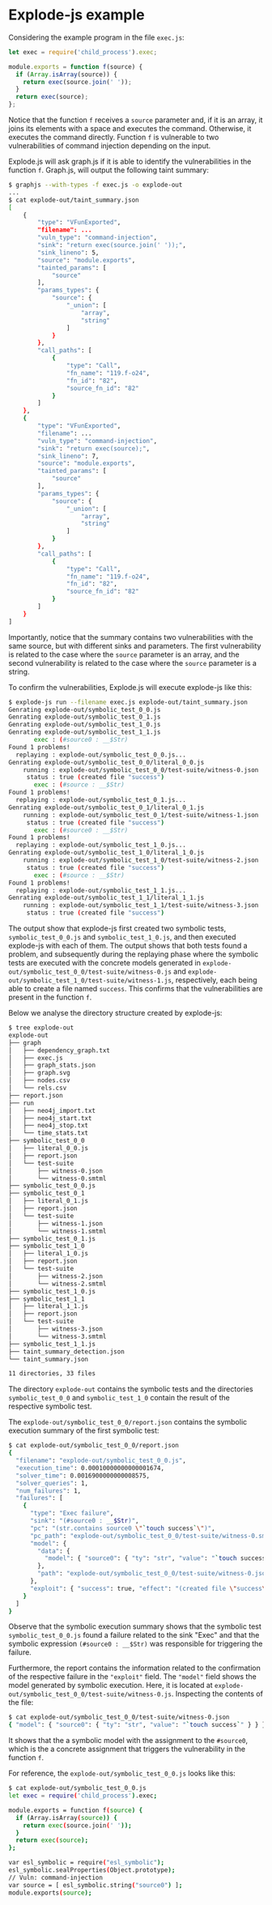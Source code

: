 # Explode-js example

Considering the example program in the file `exec.js`:

```javascript
let exec = require('child_process').exec;

module.exports = function f(source) {
  if (Array.isArray(source)) {
    return exec(source.join(' '));
  }
  return exec(source);
};
```

Notice that the function `f` receives a `source` parameter and, if it is an
array, it joins its elements with a space and executes the command.
Otherwise, it executes the command directly. Function `f` is vulnerable to
two vulnerabilities of command injection depending on the input.

Explode.js will ask graph.js if it is able to identify the vulnerabilities
in the function `f`. Graph.js, will output the following taint summary:

```sh
$ graphjs --with-types -f exec.js -o explode-out
...
$ cat explode-out/taint_summary.json
[
    {
        "type": "VFunExported",
        "filename": ...
        "vuln_type": "command-injection",
        "sink": "return exec(source.join(' '));",
        "sink_lineno": 5,
        "source": "module.exports",
        "tainted_params": [
            "source"
        ],
        "params_types": {
            "source": {
                "_union": [
                    "array",
                    "string"
                ]
            }
        },
        "call_paths": [
            {
                "type": "Call",
                "fn_name": "119.f-o24",
                "fn_id": "82",
                "source_fn_id": "82"
            }
        ]
    },
    {
        "type": "VFunExported",
        "filename": ...
        "vuln_type": "command-injection",
        "sink": "return exec(source);",
        "sink_lineno": 7,
        "source": "module.exports",
        "tainted_params": [
            "source"
        ],
        "params_types": {
            "source": {
                "_union": [
                    "array",
                    "string"
                ]
            }
        },
        "call_paths": [
            {
                "type": "Call",
                "fn_name": "119.f-o24",
                "fn_id": "82",
                "source_fn_id": "82"
            }
        ]
    }
]
```

Importantly, notice that the summary contains two vulnerabilities with the
same source, but with different sinks and parameters. The first vulnerability
is related to the case where the `source` parameter is an array, and the second
vulnerability is related to the case where the `source` parameter is a string.

To confirm the vulnerabilities, Explode.js will execute explode-js like this:

```sh
$ explode-js run --filename exec.js explode-out/taint_summary.json
Genrating explode-out/symbolic_test_0_0.js
Genrating explode-out/symbolic_test_0_1.js
Genrating explode-out/symbolic_test_1_0.js
Genrating explode-out/symbolic_test_1_1.js
       exec : (#source0 : __$Str)
Found 1 problems!
  replaying : explode-out/symbolic_test_0_0.js...
Genrating explode-out/symbolic_test_0_0/literal_0_0.js
    running : explode-out/symbolic_test_0_0/test-suite/witness-0.json
     status : true (created file "success")
       exec : (#source : __$Str)
Found 1 problems!
  replaying : explode-out/symbolic_test_0_1.js...
Genrating explode-out/symbolic_test_0_1/literal_0_1.js
    running : explode-out/symbolic_test_0_1/test-suite/witness-1.json
     status : true (created file "success")
       exec : (#source0 : __$Str)
Found 1 problems!
  replaying : explode-out/symbolic_test_1_0.js...
Genrating explode-out/symbolic_test_1_0/literal_1_0.js
    running : explode-out/symbolic_test_1_0/test-suite/witness-2.json
     status : true (created file "success")
       exec : (#source : __$Str)
Found 1 problems!
  replaying : explode-out/symbolic_test_1_1.js...
Genrating explode-out/symbolic_test_1_1/literal_1_1.js
    running : explode-out/symbolic_test_1_1/test-suite/witness-3.json
     status : true (created file "success")
```

The output show that explode-js first created two symbolic tests, `symbolic_test_0_0.js`
and `symbolic_test_1_0.js`, and then executed explode-js with each of them. The output
shows that both tests found a problem, and subsequently during the replaying phase
where the symbolic tests are executed with the concrete models generated in
`explode-out/symbolic_test_0_0/test-suite/witness-0.js` and `explode-out/symbolic_test_1_0/test-suite/witness-1.js`,
respectively, each being able to create a file named `success`. This confirms that
the vulnerabilities are present in the function `f`.

Below we analyse the directory structure created by explode-js:

```sh
$ tree explode-out
explode-out
├── graph
│   ├── dependency_graph.txt
│   ├── exec.js
│   ├── graph_stats.json
│   ├── graph.svg
│   ├── nodes.csv
│   └── rels.csv
├── report.json
├── run
│   ├── neo4j_import.txt
│   ├── neo4j_start.txt
│   ├── neo4j_stop.txt
│   └── time_stats.txt
├── symbolic_test_0_0
│   ├── literal_0_0.js
│   ├── report.json
│   └── test-suite
│       ├── witness-0.json
│       └── witness-0.smtml
├── symbolic_test_0_0.js
├── symbolic_test_0_1
│   ├── literal_0_1.js
│   ├── report.json
│   └── test-suite
│       ├── witness-1.json
│       └── witness-1.smtml
├── symbolic_test_0_1.js
├── symbolic_test_1_0
│   ├── literal_1_0.js
│   ├── report.json
│   └── test-suite
│       ├── witness-2.json
│       └── witness-2.smtml
├── symbolic_test_1_0.js
├── symbolic_test_1_1
│   ├── literal_1_1.js
│   ├── report.json
│   └── test-suite
│       ├── witness-3.json
│       └── witness-3.smtml
├── symbolic_test_1_1.js
├── taint_summary_detection.json
└── taint_summary.json

11 directories, 33 files
```

The directory `explode-out` contains the symbolic tests and the directories
`symbolic_test_0_0` and `symbolic_test_1_0` contain the result of the respective
symbolic test.

The `explode-out/symbolic_test_0_0/report.json` contains the symbolic
execution summary of the first symbolic test:

```sh
$ cat explode-out/symbolic_test_0_0/report.json
{
  "filename": "explode-out/symbolic_test_0_0.js",
  "execution_time": 0.00010000000000001674,
  "solver_time": 0.0016900000000008575,
  "solver_queries": 1,
  "num_failures": 1,
  "failures": [
    {
      "type": "Exec failure",
      "sink": "(#source0 : __$Str)",
      "pc": "(str.contains source0 \"`touch success`\")",
      "pc_path": "explode-out/symbolic_test_0_0/test-suite/witness-0.smtml",
      "model": {
        "data": {
          "model": { "source0": { "ty": "str", "value": "`touch success`" } }
        },
        "path": "explode-out/symbolic_test_0_0/test-suite/witness-0.json"
      },
      "exploit": { "success": true, "effect": "(created file \"success\")" }
    }
  ]
}
```

Observe that the symbolic execution summary shows that the symbolic test
`symbolic_test_0_0.js` found a failure related to the sink "Exec" and that
the symbolic expression `(#source0 : __$Str)` was responsible for triggering
the failure.

Furthermore, the report contains the information related to the confirmation
of the respective failure in the `"exploit"` field.
The `"model"` field shows the model generated by symbolic execution. Here, it is
located at `explode-out/symbolic_test_0_0/test-suite/witness-0.js`.
Inspecting the contents of the file:

```sh
$ cat explode-out/symbolic_test_0_0/test-suite/witness-0.json
{ "model": { "source0": { "ty": "str", "value": "`touch success`" } } }
```

It shows that the a symbolic model with the assignment to the `#source0`,
which is the a concrete assignment that triggers the vulnerability in the
function `f`.

For reference, the `explode-out/symbolic_test_0_0.js` looks like this:

```sh
$ cat explode-out/symbolic_test_0_0.js
let exec = require('child_process').exec;

module.exports = function f(source) {
  if (Array.isArray(source)) {
    return exec(source.join(' '));
  }
  return exec(source);
};

var esl_symbolic = require("esl_symbolic");
esl_symbolic.sealProperties(Object.prototype);
// Vuln: command-injection
var source = [ esl_symbolic.string("source0") ];
module.exports(source);
```
